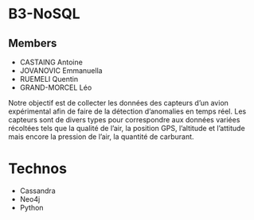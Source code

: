 # B3-NoSQL

## Members
- CASTAING Antoine
- JOVANOVIC Emmanuella
- RUEMELI Quentin
- GRAND-MORCEL Léo


Notre objectif est de collecter les données des capteurs d’un avion expérimental afin de faire de la détection d’anomalies en temps réel. Les capteurs sont de divers types pour correspondre aux données variées récoltées tels que la qualité de l’air, la position GPS, l’altitude et l’attitude mais encore la pression de l’air, la quantité de carburant. 

# Technos
- Cassandra
- Neo4j
- Python 
